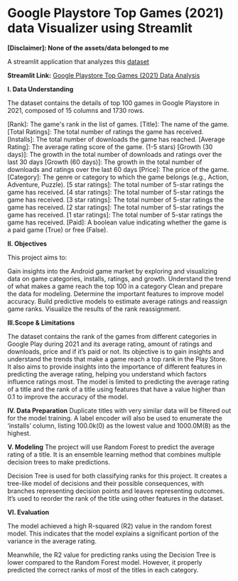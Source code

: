 # Google Playstore Top Games (2021) data Visualizer using Streamlit

**[Disclaimer]: None of the assets/data belonged to me**

A streamlit application that analyzes this [dataset](https://www.kaggle.com/datasets/dhruvildave/top-play-store-games/data)

**Streamlit Link:** [Google Playstore Top Games (2021) Data Analysis]([https://www.kaggle.com/datasets/dhruvildave/top-play-store-games/data](https://gplaystore-top100gamesdt2021.streamlit.app/))


**I. Data Understanding** 

The dataset contains the details of top 100 games in Google Playstore in 2021, composed 
of 15  columns and 1730 rows.

[Rank]: The game's rank in the list of games.
[Title]: The name of the game.
[Total Ratings]: The total number of ratings the game has received.
[Installs]: The total number of downloads the game has reached.
[Average Rating]: The average rating score of the game. (1-5 stars)
[Growth (30 days)]: The growth in the total number of downloads and ratings over the last 30 days
[Growth (60 days)]: The growth in the total number of downloads and ratings over the last 60 days
[Price]: The price of the game.
[Category]: The genre or category to which the game belongs (e.g., Action, Adventure, Puzzle).
[5 star ratings]: The total number of 5-star ratings the game has received.
[4 star ratings]: The total number of 5-star ratings the game has received.
[3 star ratings]: The total number of 5-star ratings the game has received.
[2 star ratings]: The total number of 5-star ratings the game has received.
[1 star ratings]: The total number of 5-star ratings the game has received.
[Paid]: A boolean value indicating whether the game is a paid game (True) or free (False).

**II. Objectives**

This project aims to:

Gain insights into the Android game market by exploring and visualizing data on 
game categories, installs, ratings, and growth. 
Understand the trend of what makes a game reach the top 100 in a category 
Clean and prepare the data for modeling. 
Determine the important features to improve model accuracy. 
Build predictive models to estimate average ratings and reassign game ranks. 
Visualize the results of the rank reassignment. 

**III.Scope & Limitations**

The dataset contains the rank of the games from different categories in Google Play during 
2021 and its average rating, amount of ratings and downloads, price and if it’s paid or not. Its 
objective is to gain insights and understand the trends that make a game reach a top rank 
in the Play Store. It also aims to provide insights into the importance of different features in 
predicting the average rating, helping you understand which factors influence ratings most. 
The model is limited to predicting the average rating of a title and the rank of a title using features 
that have a value higher than 0.1 to improve the accuracy of the model.

**IV. Data Preparation** 
Duplicate titles with very similar data will be filtered out for the model training. 
A label encoder will also be used to enumerate the ‘installs’ column, listing 100.0k(0) as the 
lowest value and 1000.0M(8) as the highest.  

**V. Modeling**
The project will use Random Forest to predict the average rating of a title. It is an ensemble 
learning method that combines multiple decision trees to make predictions. 

Decision Tree is used for both classifying ranks for this project. It creates a tree-like model 
of decisions and their possible consequences, with branches representing decision points 
and leaves representing outcomes. 
It’s used to reorder the rank of the title using other features in the dataset. 

**VI. Evaluation**

The model achieved a high R-squared (R2) value in the random forest model. This indicates 
that the model explains a significant portion of the variance in the average rating.

Meanwhile, the R2 value for predicting ranks using the Decision Tree is lower compared to the Random Forest 
model. However, it properly predicted the correct ranks of most of the titles in each category.
